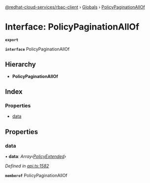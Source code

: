 [@redhat-cloud-services/rbac-client](../README.md) › [Globals](../globals.md) › [PolicyPaginationAllOf](policypaginationallof.md)

# Interface: PolicyPaginationAllOf

**`export`** 

**`interface`** PolicyPaginationAllOf

## Hierarchy

* **PolicyPaginationAllOf**

## Index

### Properties

* [data](policypaginationallof.md#data)

## Properties

###  data

• **data**: *Array‹[PolicyExtended](policyextended.md)›*

*Defined in [api.ts:1582](https://github.com/RedHatInsights/javascript-clients/blob/master/packages/rbac/api.ts#L1582)*

**`memberof`** PolicyPaginationAllOf

